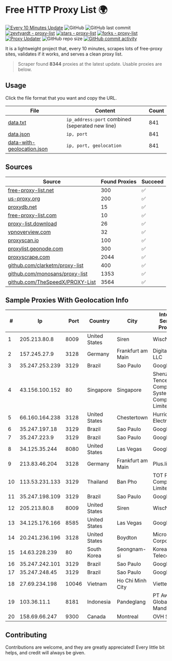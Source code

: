 
# Free HTTP Proxy List 🌍

[![Every 10 Minutes Update](https://github.com/mertguvencli/http-proxy-list/actions/workflows/main.yml/badge.svg?branch=main)](https://github.com/mertguvencli/http-proxy-list/actions/workflows/main.yml)
![GitHub](https://img.shields.io/github/license/mertguvencli/http-proxy-list)
![GitHub last commit](https://img.shields.io/github/last-commit/mertguvencli/http-proxy-list)
[![zevtyardt - proxy-list](https://img.shields.io/static/v1?label=zevtyardt&message=proxy-list&color=blue&logo=github)](https://github.com/zevtyardt/proxy-list "Go to GitHub repo")
[![stars - proxy-list](https://img.shields.io/github/stars/zevtyardt/proxy-list?style=social)](https://github.com/zevtyardt/proxy-list)
[![forks - proxy-list](https://img.shields.io/github/forks/zevtyardt/proxy-list?style=social)](https://github.com/zevtyardt/proxy-list)
[![Proxy Updater](https://github.com/zevtyardt/proxy-list/workflows/Proxy%20Updater/badge.svg)](https://github.com/zevtyardt/proxy-list/actions?query=workflow:"Proxy+Updater")
![GitHub repo size](https://img.shields.io/github/repo-size/zevtyardt/proxy-list)
[![GitHub commit activity](https://img.shields.io/github/commit-activity/m/zevtyardt/proxy-list?logo=commits)](https://github.com/zevtyardt/proxy-list/commits/main)

It is a lightweight project that, every 10 minutes, scrapes lots of free-proxy sites, validates if it works, and serves a clean proxy list.

> Scraper found **8344** proxies at the latest update. Usable proxies are below.

## Usage

Click the file format that you want and copy the URL.

|File|Content|Count|
|----|-------|-----|
|[data.txt](https://raw.githubusercontent.com/mertguvencli/http-proxy-list/main/proxy-list/data.txt)|`ip_address:port` combined (seperated new line)|841|
|[data.json](https://raw.githubusercontent.com/mertguvencli/http-proxy-list/main/proxy-list/data.json)|`ip, port`|841|
|[data-with-geolocation.json](https://raw.githubusercontent.com/mertguvencli/http-proxy-list/main/proxy-list/data-with-geolocation.json)|`ip, port, geolocation`|841|

## Sources

|Source|Found Proxies|Succeed|
|------|-------------|-------|
|[free-proxy-list.net](https://free-proxy-list.net)|300|✅|
|[us-proxy.org](https://www.us-proxy.org)|200|✅|
|[proxydb.net](http://proxydb.net)|15|✅|
|[free-proxy-list.com](https://free-proxy-list.com/?page=&port=&type%5B%5D=http&type%5B%5D=https&up_time=0&search=Search)|10|✅|
|[proxy-list.download](https://www.proxy-list.download/HTTP)|26|✅|
|[vpnoverview.com](https://vpnoverview.com/privacy/anonymous-browsing/free-proxy-servers)|32|✅|
|[proxyscan.io](https://www.proxyscan.io)|100|✅|
|[proxylist.geonode.com](https://proxylist.geonode.com/api/proxy-list?limit=300&page=1&sort_by=lastChecked&sort_type=desc&protocols=http,https)|300|✅|
|[proxyscrape.com](https://api.proxyscrape.com/v2/?request=displayproxies&protocol=http&timeout=10000&country=all&ssl=all&anonymity=all)|2044|✅|
|[github.com/clarketm/proxy-list](https://raw.githubusercontent.com/clarketm/proxy-list/master/proxy-list-raw.txt)|400|✅|
|[github.com/monosans/proxy-list](https://raw.githubusercontent.com/monosans/proxy-list/main/proxies/http.txt)|1353|✅|
|[github.com/TheSpeedX/PROXY-List](https://raw.githubusercontent.com/TheSpeedX/PROXY-List/master/http.txt)|3564|✅|


## Sample Proxies With Geolocation Info

|#|Ip|Port|Country|City|Internet Service Provider|
|-|--|----|-------|----|-------------------------|
|1|205.213.80.8|8009|United States|Siren|WiscNet|
|2|157.245.27.9|3128|Germany|Frankfurt am Main|DigitalOcean, LLC|
|3|35.247.253.239|3129|Brazil|Sao Paulo|Google LLC|
|4|43.156.100.152|80|Singapore|Singapore|Shenzhen Tencent Computer Systems Company Limited|
|5|66.160.164.238|3128|United States|Chestertown|Hurricane Electric LLC|
|6|35.247.197.18|3129|Brazil|Sao Paulo|Google LLC|
|7|35.247.223.9|3129|Brazil|Sao Paulo|Google LLC|
|8|34.125.35.244|8080|United States|Las Vegas|Google LLC|
|9|213.83.46.204|3128|Germany|Frankfurt am Main|Plus.line AG|
|10|113.53.231.133|3129|Thailand|Ban Pho|TOT Public Company Limited|
|11|35.247.198.109|3129|Brazil|Sao Paulo|Google LLC|
|12|205.213.80.8|8009|United States|Siren|WiscNet|
|13|34.125.176.166|8585|United States|Las Vegas|Google LLC|
|14|20.241.236.196|3128|United States|Boydton|Microsoft Corporation|
|15|14.63.228.239|80|South Korea|Seongnam-si|Korea Telecom|
|16|35.247.242.101|3129|Brazil|Sao Paulo|Google LLC|
|17|35.247.248.45|3129|Brazil|Sao Paulo|Google LLC|
|18|27.69.234.198|10046|Vietnam|Ho Chi Minh City|Viettel Group|
|19|103.36.11.1|8181|Indonesia|Pandeglang|PT Awinet Global Mandiri|
|20|158.69.66.247|9300|Canada|Montreal|OVH SAS|



## Contributing

Contributions are welcome, and they are greatly appreciated! Every
little bit helps, and credit will always be given.

